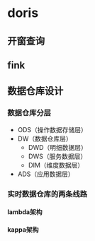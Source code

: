 # doris

## 开窗查询


## fink


## 数据仓库设计

### 数据仓库分层

- ODS（操作数据存储层）
- DW（数据仓库层）
  - DWD（明细数据层）
  - DWS（服务数据层）
  - DIM（维度数据层）
- ADS（应用数据层）


### 实时数据仓库的两条线路

#### lambda架构

#### kappa架构




